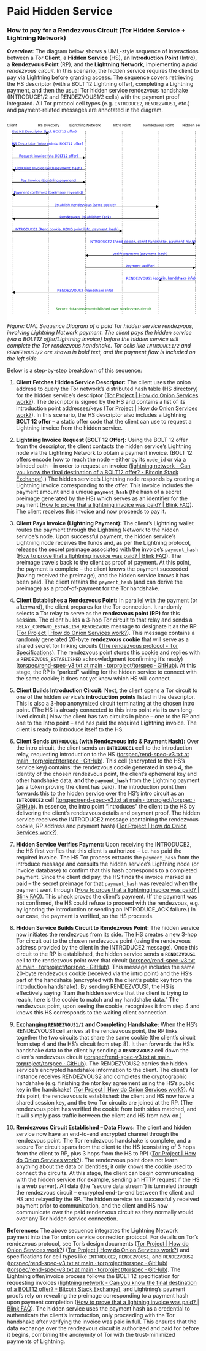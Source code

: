 # Paid Hidden Service
### How to pay for a Rendezvous Circuit (Tor Hidden Service + Lightning Network)

**Overview:** The diagram below shows a UML-style sequence of interactions between a Tor **Client**, a **Hidden Service** (HS), an **Introduction Point** (Intro), a **Rendezvous Point** (RP), and the **Lightning Network**, implementing a *paid rendezvous circuit*. In this scenario, the hidden service requires the client to pay via Lightning before granting access. The sequence covers retrieving the HS descriptor (with a BOLT 12 Lightning offer), completing a Lightning payment, and then the usual Tor hidden service rendezvous handshake (INTRODUCE1/2 and RENDEZVOUS1/2 cells) with the payment proof integrated. All Tor protocol cell types (e.g. `INTRODUCE2`, `RENDEZVOUS1`, etc.) and payment-related messages are annotated in the diagram.  

![Paid Tor Hidden Service Flow](../assets/paid_hs_flow.png)  
*Figure: UML Sequence Diagram of a paid Tor hidden service rendezvous, involving Lightning Network payment. The client pays the hidden service (via a BOLT12 offer/Lightning invoice) before the hidden service will complete the Tor rendezvous handshake. Tor cells like `INTRODUCE1/2` and `RENDEZVOUS1/2` are shown in bold text, and the payment flow is included on the left side.* 

Below is a step-by-step breakdown of this sequence:

1. **Client Fetches Hidden Service Descriptor:** The client uses the onion address to query the Tor network’s distributed hash table (HS directory) for the hidden service’s descriptor ([Tor Project | How do Onion Services work?](https://community.torproject.org/onion-services/overview/#:~:text=it%2C%20so%20they%20connect%20to,descriptor%20of%20SecureDrop%27s%20Onion%20Service)). The descriptor is signed by the HS and contains a list of its introduction point addresses/keys ([Tor Project | How do Onion Services work?](https://community.torproject.org/onion-services/overview/#:~:text=And%20inside%20the%20descriptor%2C%20there,themselves%20to%20SecureDrop%27s%20Onion%20Service)). In this scenario, the HS descriptor also includes a Lightning **BOLT 12 offer** – a static offer code that the client can use to request a Lightning invoice from the hidden service.

2. **Lightning Invoice Request (BOLT 12 Offer):** Using the BOLT 12 offer from the descriptor, the client contacts the hidden service’s Lightning node via the Lightning Network to obtain a payment invoice. (BOLT 12 offers encode how to reach the node – either by its `node_id` or via a blinded path – in order to request an invoice ([lightning network - Can you know the final destination of a BOLT12 offer? - Bitcoin Stack Exchange](https://bitcoin.stackexchange.com/questions/116085/can-you-know-the-final-destination-of-a-bolt12-offer#:~:text=,that%20node%20using%20onion%20messages)).) The hidden service’s Lightning node responds by creating a Lightning invoice corresponding to the offer. This invoice includes the payment amount and a unique **`payment_hash`** (the hash of a secret preimage generated by the HS) which serves as an identifier for the payment ([How to prove that a lightning invoice was paid? | Blink FAQ](https://faq.blink.sv/blink-and-other-wallets/how-to-prove-that-a-lightning-invoice-was-paid#:~:text=,image)). The client receives this invoice and now proceeds to pay it.

3. **Client Pays Invoice (Lightning Payment):** The client’s Lightning wallet routes the payment through the Lightning Network to the hidden service’s node. Upon successful payment, the hidden service’s Lightning node receives the funds and, as per the Lightning protocol, releases the secret preimage associated with the invoice’s `payment_hash` ([How to prove that a lightning invoice was paid? | Blink FAQ](https://faq.blink.sv/blink-and-other-wallets/how-to-prove-that-a-lightning-invoice-was-paid#:~:text=,was%20included%20in%20the%20invoice)). The preimage travels back to the client as proof of payment. At this point, the payment is complete – the client knows the payment succeeded (having received the preimage), and the hidden service knows it has been paid. The client retains the `payment_hash` (and can derive the preimage) as a proof-of-payment for the Tor handshake.

4. **Client Establishes a Rendezvous Point:** In parallel with the payment (or afterward), the client prepares for the Tor connection. It randomly selects a Tor relay to serve as the **rendezvous point (RP)** for this session. The client builds a 3-hop Tor circuit to that relay and sends a `RELAY_COMMAND_ESTABLISH_RENDEZVOUS` message to designate it as the RP ([Tor Project | How do Onion Services work?](https://community.torproject.org/onion-services/overview/#:~:text=Before%20the%20introduction%20takes%20place%2C,part%20of%20the%20rendezvous%20procedure)). This message contains a randomly generated 20-byte **rendezvous cookie** that will serve as a shared secret for linking circuits ([The rendezvous protocol - Tor Specifications](https://spec.torproject.org/rend-spec/rendezvous-protocol.html#:~:text=The%20client%20sends%20the%20rendezvous,byte%20value)). The rendezvous point stores this cookie and replies with a `RENDEZVOUS_ESTABLISHED` acknowledgment (confirming it’s ready) ([torspec/rend-spec-v3.txt at main · torproject/torspec · GitHub](https://github.com/torproject/torspec/blob/main/rend-spec-v3.txt#:~:text=39%20)). At this stage, the RP is “parked” waiting for the hidden service to connect with the same cookie; it does not yet know which HS will connect.

5. **Client Builds Introduction Circuit:** Next, the client opens a Tor circuit to one of the hidden service’s **introduction points** listed in the descriptor. This is also a 3-hop anonymized circuit terminating at the chosen intro point. (The HS is already connected to this intro point via its own long-lived circuit.) Now the client has two circuits in place – one to the RP and one to the Intro point – and has paid the required Lightning invoice. The client is ready to introduce itself to the HS.

6. **Client Sends `INTRODUCE1` (with Rendezvous Info & Payment Hash):** Over the intro circuit, the client sends an **`INTRODUCE1`** cell to the introduction relay, requesting introduction to the HS ([torspec/rend-spec-v3.txt at main · torproject/torspec · GitHub](https://github.com/torproject/torspec/blob/main/rend-spec-v3.txt#:~:text=34%20)). This cell (encrypted to the HS’s service key) contains: the rendezvous cookie generated in step 4, the identity of the chosen rendezvous point, the client’s ephemeral key and other handshake data, **and the `payment_hash`** from the Lightning payment (as a token proving the client has paid). The introduction point then forwards this to the hidden service over the HS’s intro circuit as an **`INTRODUCE2`** cell ([torspec/rend-spec-v3.txt at main · torproject/torspec · GitHub](https://github.com/torproject/torspec/blob/main/rend-spec-v3.txt#:~:text=35%20)). In essence, the intro point “introduces” the client to the HS by delivering the client’s rendezvous details and payment proof. The hidden service receives the INTRODUCE2 message (containing the rendezvous cookie, RP address and payment hash) ([Tor Project | How do Onion Services work?](https://community.torproject.org/onion-services/overview/#:~:text=The%20introduction%20point%20passes%20your,whether%20you%27re%20trustworthy%20or%20not)).

7. **Hidden Service Verifies Payment:** Upon receiving the INTRODUCE2, the HS first verifies that this client is authorized – i.e. has paid the required invoice. The HS Tor process extracts the `payment_hash` from the introduce message and consults the hidden service’s Lightning node (or invoice database) to confirm that this hash corresponds to a completed payment. Since the client did pay, the HS finds the invoice marked as paid – the secret preimage for that `payment_hash` was revealed when the payment went through ([How to prove that a lightning invoice was paid? | Blink FAQ](https://faq.blink.sv/blink-and-other-wallets/how-to-prove-that-a-lightning-invoice-was-paid#:~:text=,was%20included%20in%20the%20invoice)). This check proves the client’s payment. (If the payment was not confirmed, the HS could refuse to proceed with the rendezvous, e.g. by ignoring the introduction or sending an INTRODUCE_ACK failure.) In our case, the payment is verified, so the HS proceeds.

8. **Hidden Service Builds Circuit to Rendezvous Point:** The hidden service now initiates the rendezvous from its side. The HS creates a new 3-hop Tor circuit out to the chosen rendezvous point (using the rendezvous address provided by the client in the INTRODUCE2 message). Once this circuit to the RP is established, the hidden service sends a **`RENDEZVOUS1`** cell to the rendezvous point over that circuit ([torspec/rend-spec-v3.txt at main · torproject/torspec · GitHub](https://github.com/torproject/torspec/blob/main/rend-spec-v3.txt#:~:text=36%20)). This message includes the same 20-byte rendezvous cookie (received via the intro point) and the HS’s part of the handshake (encrypted with the client’s public key from the introduction handshake). By sending RENDEZVOUS1, the HS is effectively saying “I am the hidden service that the client is trying to reach, here is the cookie to match and my handshake data.” The rendezvous point, upon seeing the cookie, recognizes it from step 4 and knows this HS corresponds to the waiting client connection.

9. **Exchanging `RENDEZVOUS1/2` and Completing Handshake:** When the HS’s RENDEZVOUS1 cell arrives at the rendezvous point, the RP links together the two circuits that share the same cookie (the client’s circuit from step 4 and the HS’s circuit from step 8). It then forwards the HS’s handshake data to the client by sending a **`RENDEZVOUS2`** cell down the client’s rendezvous circuit ([torspec/rend-spec-v3.txt at main · torproject/torspec · GitHub](https://github.com/torproject/torspec/blob/main/rend-spec-v3.txt#:~:text=37%20)). The RENDEZVOUS2 carries the hidden service’s encrypted handshake information to the client. The client’s Tor instance receives RENDEZVOUS2 and completes the cryptographic handshake (e.g. finishing the ntor key agreement using the HS’s public key in the handshake) ([Tor Project | How do Onion Services work?](https://community.torproject.org/onion-services/overview/#:~:text=The%20Onion%20Service%20connects%20to,been%20relayed%20through%20the%20service)). At this point, the rendezvous is established: the client and HS now have a shared session key, and the two Tor circuits are joined at the RP. (The rendezvous point has verified the cookie from both sides matched, and it will simply pass traffic between the client and HS from now on.)

10. **Rendezvous Circuit Established – Data Flows:** The client and hidden service now have an end-to-end encrypted channel through the rendezvous point. The Tor rendezvous handshake is complete, and a secure Tor circuit spans from the client to the HS (consisting of 3 hops from the client to RP, plus 3 hops from the HS to RP) ([Tor Project | How do Onion Services work?](https://community.torproject.org/onion-services/overview/#:~:text=Act%209%3A%20Where%20the%20Onion,Service%20rendezvous%20with%20the%20client)). The rendezvous point does not learn anything about the data or identities; it only knows the cookie used to connect the circuits. At this stage, the client can begin communicating with the hidden service (for example, sending an HTTP request if the HS is a web server). All data (the “secure data stream”) is tunneled through the rendezvous circuit – encrypted end-to-end between the client and HS and relayed by the RP. The hidden service has successfully received payment prior to communication, and the client and HS now communicate over the paid rendezvous circuit as they normally would over any Tor hidden service connection.

**References:** The above sequence integrates the Lightning Network payment into the Tor onion service connection protocol. For details on Tor’s rendezvous protocol, see Tor’s design documents ([Tor Project | How do Onion Services work?](https://community.torproject.org/onion-services/overview/#:~:text=The%20Onion%20Service%20connects%20to,been%20relayed%20through%20the%20service)) ([Tor Project | How do Onion Services work?](https://community.torproject.org/onion-services/overview/#:~:text=Act%209%3A%20Where%20the%20Onion,Service%20rendezvous%20with%20the%20client)) and specifications for cell types like `INTRODUCE2`, `RENDEZVOUS1`, and `RENDEZVOUS2` ([torspec/rend-spec-v3.txt at main · torproject/torspec · GitHub](https://github.com/torproject/torspec/blob/main/rend-spec-v3.txt#:~:text=35%20)) ([torspec/rend-spec-v3.txt at main · torproject/torspec · GitHub](https://github.com/torproject/torspec/blob/main/rend-spec-v3.txt#:~:text=36%20)). The Lightning offer/invoice process follows the BOLT 12 specification for requesting invoices ([lightning network - Can you know the final destination of a BOLT12 offer? - Bitcoin Stack Exchange](https://bitcoin.stackexchange.com/questions/116085/can-you-know-the-final-destination-of-a-bolt12-offer#:~:text=,that%20node%20using%20onion%20messages)), and Lightning’s payment proofs rely on revealing the preimage corresponding to a payment hash upon payment completion ([How to prove that a lightning invoice was paid? | Blink FAQ](https://faq.blink.sv/blink-and-other-wallets/how-to-prove-that-a-lightning-invoice-was-paid#:~:text=,was%20included%20in%20the%20invoice)). The hidden service uses the payment hash as a credential to authenticate the client’s introduction, only proceeding with the Tor handshake after verifying the invoice was paid in full. This ensures that the data exchange over the rendezvous circuit is authorized and paid for before it begins, combining the anonymity of Tor with the trust-minimized payments of Lightning. 

